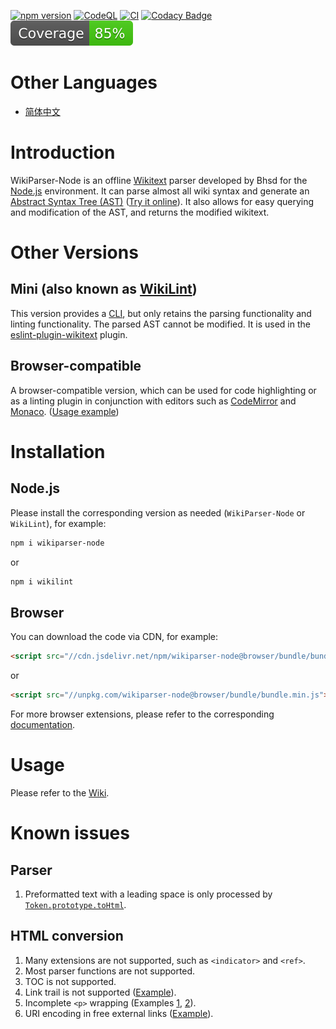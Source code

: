 [![npm version](https://badge.fury.io/js/wikiparser-node.svg)](https://www.npmjs.com/package/wikiparser-node)
[![CodeQL](https://github.com/bhsd-harry/wikiparser-node/actions/workflows/codeql.yml/badge.svg)](https://github.com/bhsd-harry/wikiparser-node/actions/workflows/codeql.yml)
[![CI](https://github.com/bhsd-harry/wikiparser-node/actions/workflows/node.js.yml/badge.svg)](https://github.com/bhsd-harry/wikiparser-node/actions/workflows/node.js.yml)
[![Codacy Badge](https://app.codacy.com/project/badge/Grade/a2fbe7641031451baca2947ae6d7891f)](https://app.codacy.com/gh/bhsd-harry/wikiparser-node/dashboard)
![Istanbul coverage](./coverage/badge.svg)

# Other Languages

- [简体中文](./README-%28ZH%29.md)

# Introduction

WikiParser-Node is an offline [Wikitext](https://www.mediawiki.org/wiki/Wikitext) parser developed by Bhsd for the [Node.js](https://nodejs.org/) environment. It can parse almost all wiki syntax and generate an [Abstract Syntax Tree (AST)](https://en.wikipedia.org/wiki/Abstract_syntax_tree) ([Try it online](https://bhsd-harry.github.io/wikiparser-node/#editor)). It also allows for easy querying and modification of the AST, and returns the modified wikitext.

# Other Versions

## Mini (also known as [WikiLint](https://www.npmjs.com/package/wikilint))

This version provides a [CLI](https://en.wikipedia.org/wiki/Command-line_interface), but only retains the parsing functionality and linting functionality. The parsed AST cannot be modified. It is used in the [eslint-plugin-wikitext](https://www.npmjs.com/package/eslint-plugin-wikitext) plugin.

## Browser-compatible

A browser-compatible version, which can be used for code highlighting or as a linting plugin in conjunction with editors such as [CodeMirror](https://codemirror.net/) and [Monaco](https://microsoft.github.io/monaco-editor/). ([Usage example](https://bhsd-harry.github.io/wikiparser-node))

# Installation

## Node.js

Please install the corresponding version as needed (`WikiParser-Node` or `WikiLint`), for example:

```sh
npm i wikiparser-node
```

or

```sh
npm i wikilint
```

## Browser

You can download the code via CDN, for example:

```html
<script src="//cdn.jsdelivr.net/npm/wikiparser-node@browser/bundle/bundle.min.js"></script>
```

or

```html
<script src="//unpkg.com/wikiparser-node@browser/bundle/bundle.min.js"></script>
```

For more browser extensions, please refer to the corresponding [documentation](https://github.com/bhsd-harry/wikiparser-node/wiki/Browser-%28EN%29).

# Usage

Please refer to the [Wiki](https://github.com/bhsd-harry/wikiparser-node/wiki/Home-%28EN%29).

# Known issues

## Parser

1. Preformatted text with a leading space is only processed by [`Token.prototype.toHtml`](https://github.com/bhsd-harry/wikiparser-node/wiki/Token-%28EN%29#tohtml).

## HTML conversion

1. Many extensions are not supported, such as `<indicator>` and `<ref>`.
1. Most parser functions are not supported.
1. TOC is not supported.
1. Link trail is not supported ([Example](https://bhsd-harry.github.io/wikiparser-node/tests.html#1.%20Interaction%20of%20linktrail%20and%20template%20encapsulation)).
1. Incomplete `<p>` wrapping (Examples [1](http://bhsd-harry.github.io/wikiparser-node/tests.html#%3Cpre%3E%20inside%20a%20link), [2](http://bhsd-harry.github.io/wikiparser-node/tests.html#Templates%3A%20Scopes%20should%20not%20be%20expanded%20unnecessarily)).
1. URI encoding in free external links ([Example](http://bhsd-harry.github.io/wikiparser-node/tests.html#Parsoid%3A%20pipe%20in%20transclusion%20parameter)).
